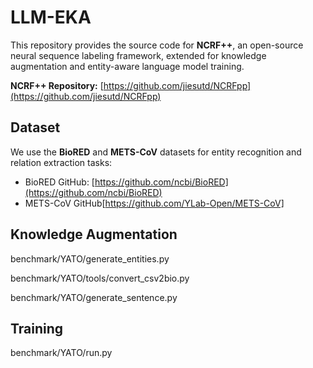 # LLM-EKA

This repository provides the source code for **NCRF++**, an open-source neural sequence labeling framework, extended for knowledge augmentation and entity-aware language model training.

**NCRF++ Repository:** [https://github.com/jiesutd/NCRFpp](https://github.com/jiesutd/NCRFpp)  

## Dataset

We use the **BioRED** and **METS-CoV** datasets for entity recognition and relation extraction tasks:

- BioRED GitHub: [https://github.com/ncbi/BioRED](https://github.com/ncbi/BioRED)
- METS-CoV GitHub[https://github.com/YLab-Open/METS-CoV]

## Knowledge Augmentation
benchmark/YATO/generate_entities.py

benchmark/YATO/tools/convert_csv2bio.py

benchmark/YATO/generate_sentence.py

## Training
benchmark/YATO/run.py




